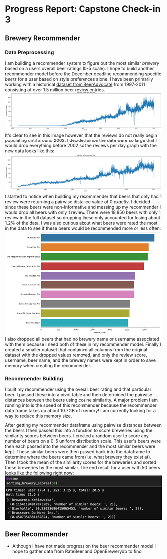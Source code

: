 # Progress Report: Capstone Check-in 3

## Brewery Recommender
### Data Preprocessing
I am building a recommender system to figure out the most similar <em>brewery</em> based on a users overall beer ratings (0-5 scale). I hope to build another recommender model before the December deadline recommending specific <em>beers</em> for a user based on style preferences alone. I have been primarily working with a historical [dataset from BeerAdvocate](https://www.kaggle.com/rdoume/beerreviews) from 1997-2011 consisting of over 1.5 million beer review entries. 
![](images/beer_reviews_day.png)
It's clear to see in this image however, that the reviews do not really begin populating until around 2002. I decided since the data were so large that I would drop everything before 2002 so the reviews per day graph with the new data looks like this:
![](images/beer_reviews_day_short.png)
I started to notice when building my recommender that beers that only had 1 review were returning a pairwise distance value of 0 <em>exactly</em>. I decided since these beers were non-informative and messing up my recommender I would drop all beers with only 1 review. There were 18,850 beers with only 1 review in the full dataset so dropping these only accounted for losing about 1.2% of the data. I was also curious about what beers were rated the most in the data to see if these beers would be recommended more or less often:
![](images/most_rated_beers.png)
I also dropped all beers that had no brewery name or username associated with them because I need both of these in my recommender model. Finally I created a smaller dataset that contained all columns from the original dataset with the dropped values removed, and only the review score, username, beer name, and the brewery names were kept in order to save memory when creating the recommender.

### Recommender Building
I built my recommender using the overall beer rating and that particular beer. I passed these into a pivot table and then determined the pairwise distances between the beers using cosine similarity. A major problem I am running into is the speed of this recommender because the recommender data frame takes up about 10.7GB of memory! I am currently looking for a way to reduce this memory size.

After getting my recommender dataframe using pairwise distances between the beers I then passed this into a function to score breweries using the similarity scores between beers. I created a random user to score any number of beers on a 0-5 uniform distribution scale. This user's beers were then each passed into the recommender and the most similar beers were kept. These similar beers were then passed back into the dataframe to determine where the beers came from (i.e. what brewery they exist at). Then I took the mean of the similarity scores for the breweries and sorted these breweries by the most similar. The end result for a user with 50 beers looks like the following right now:
![](images/50_beer_recommender.png)

## Beer Recommender
- Although I have not made progress on the beer recommender model I hope to gather data from RateBeer and OpenBrewerydb to find 